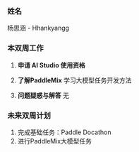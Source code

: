 ### 姓名

杨思涵 - Hhankyangg

### 本双周工作

1. **申请 AI Studio 使用资格**
   
2. **了解PaddleMix**
   学习大模型任务开发方法

3. **问题疑惑与解答**
  无

### 未来双周计划

1. 完成基础任务：Paddle Docathon
2. 进行PaddleMix大模型任务
